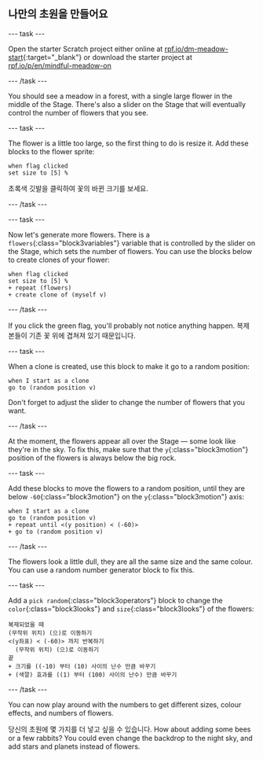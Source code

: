 ## 나만의 초원을 만들어요

--- task ---

Open the starter Scratch project either online at [rpf.io/dm-meadow-start](https://rpf.io/dm-meadow-start){:target="_blank"} or download the starter project at [rpf.io/p/en/mindful-meadow-on](https://rpf.io/p/en/mindful-meadow-go)

--- /task ---

You should see a meadow in a forest, with a single large flower in the middle of the Stage. There's also a slider on the Stage that will eventually control the number of flowers that you see.

--- task ---

The flower is a little too large, so the first thing to do is resize it. Add these blocks to the flower sprite:

```blocks3
when flag clicked
set size to [5] %
```

초록색 깃발을 클릭하여 꽃의 바뀐 크기를 보세요.

--- /task ---

--- task ---

Now let's generate more flowers. There is a `flowers`{:class="block3variables"} variable that is controlled by the slider on the Stage, which sets the number of flowers. You can use the blocks below to create clones of your flower:

```blocks3
when flag clicked
set size to [5] %
+ repeat (flowers)
+ create clone of (myself v)
```

--- /task ---

If you click the green flag, you'll probably not notice anything happen. 복제본들이 기존 꽃 위에 겹쳐져 있기 때문입니다.

--- task ---

When a clone is created, use this block to make it go to a random position:

```blocks3
when I start as a clone
go to (random position v)
```

Don't forget to adjust the slider to change the number of flowers that you want.

--- /task ---

At the moment, the flowers appear all over the Stage — some look like they're in the sky. To fix this, make sure that the `y`{:class="block3motion"} position of the flowers is always below the big rock.

--- task ---

Add these blocks to move the flowers to a random position, until they are below `-60`{:class="block3motion"} on the `y`{:class="block3motion"} axis:

```blocks3
when I start as a clone
go to (random position v)
+ repeat until <(y position) < (-60)>
+ go to (random position v)
```

--- /task ---

The flowers look a little dull, they are all the same size and the same colour. You can use a random number generator block to fix this.

--- task ---

Add a `pick random`{:class="block3operators"} block to change the `color`{:class="block3looks"} and `size`{:class="block3looks"} of the flowers:

```blocks3
복제되었을 때
(무작위 위치) (으)로 이동하기
<(y좌표) < (-60)> 까지 반복하기 
  (무작위 위치) (으)로 이동하기
끝
+ 크기를 ((-10) 부터 (10) 사이의 난수 만큼 바꾸기
+ (색깔) 효과를 ((1) 부터 (100) 사이의 난수) 만큼 바꾸기
```

--- /task ---

You can now play around with the numbers to get different sizes, colour effects, and numbers of flowers.

당신의 초원에 몇 가지를 더 넣고 싶을 수 있습니다. How about adding some bees or a few rabbits? You could even change the backdrop to the night sky, and add stars and planets instead of flowers.





